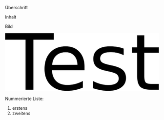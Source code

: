 Überschrift

Inhalt

Bild

![1000000100000B5F00000449B7E060775BACC2F0.png](./1000000100000B5F00000449B7E060775BACC2F0.png)

Nummerierte Liste:

1.  erstens
2.  zweitens